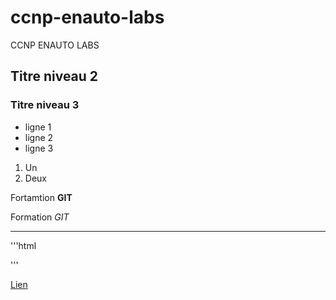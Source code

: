 # ccnp-enauto-labs
 CCNP ENAUTO LABS

## Titre niveau 2

### Titre niveau 3

+ ligne 1
+ ligne 2
+ ligne 3


1. Un
2. Deux

Fortamtion **GIT**

Formation *GIT*

---

'''html
<html></html>
'''

[Lien](https://github.com/bonitoallognon/ccnp-enauto-labs.git)

